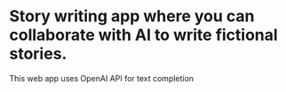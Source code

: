 # Story writing app where you can collaborate with AI to write fictional stories.
This web app uses OpenAI API for text completion
